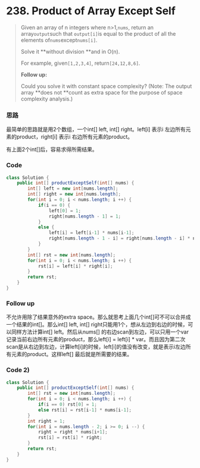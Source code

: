 # 238. Product of Array Except Self

> Given an array of n integers where n&gt;1,`nums`, return an array`output`such that `output[i]`is equal to the product of all the elements of`nums`except`nums[i]`.
>
> Solve it **without division **and in O\(n\).
>
> For example, given`[1,2,3,4]`, return`[24,12,8,6]`.
>
> **Follow up:**
>
> Could you solve it with constant space complexity? \(Note: The output array **does not **count as extra space for the purpose of space complexity analysis.\)

### 思路

最简单的思路就是用2个数组，一个int\[\] left, int\[\] right。left\[i\] 表示i 左边所有元素的product，right\[i\] 表示i 右边所有元素的product。

有上面2个int\[\]后，容易求得所需结果。

### Code

```java
class Solution {
    public int[] productExceptSelf(int[] nums) {
        int[] left = new int[nums.length];
        int[] right = new int[nums.length];
        for(int i = 0; i < nums.length; i ++) {
            if(i == 0) {
                left[0] = 1;
                right[nums.length - 1] = 1;
            }
            else {
                left[i] = left[i-1] * nums[i-1];
                right[nums.length - 1 - i] = right[nums.length - i] * nums[nums.length - i];
            }
        }
        int[] rst = new int[nums.length];
        for(int i = 0; i < nums.length; i ++) {
            rst[i] = left[i] * right[i];
        }
        return rst;
    }
}
```

### Follow up

不允许用除了结果意外的extra space。那么就思考上面几个int\[\]可不可以合并成一个结果的int\[\]。那么int\[\] left, int\[\] right只能用1个，想从左边到右边的时候，可以同样方法计算int\[\] left。然后从nums\[\] 的右边scan到左边，可以只用一个var记录当前右边所有元素的product，那么left\[i\] = left\[i\] \* var。而且因为第二次scan是从右边到左边，计算left\[i\]的时候，left\[i\]的值没有改变，就是表示i左边所有元素的product。这样left\[\] 最后就是所需要的结果。

### Code 2\)

```java
class Solution {
    public int[] productExceptSelf(int[] nums) {
        int[] rst = new int[nums.length];
        for(int i = 0; i < nums.length; i ++) {
            if(i == 0) rst[0] = 1;
            else rst[i] = rst[i-1] * nums[i-1];
        }
        int right = 1;
        for(int i = nums.length - 2; i >= 0; i --) {
            right = right * nums[i+1];
            rst[i] = rst[i] * right;
        }
        return rst;
    }
}
```





